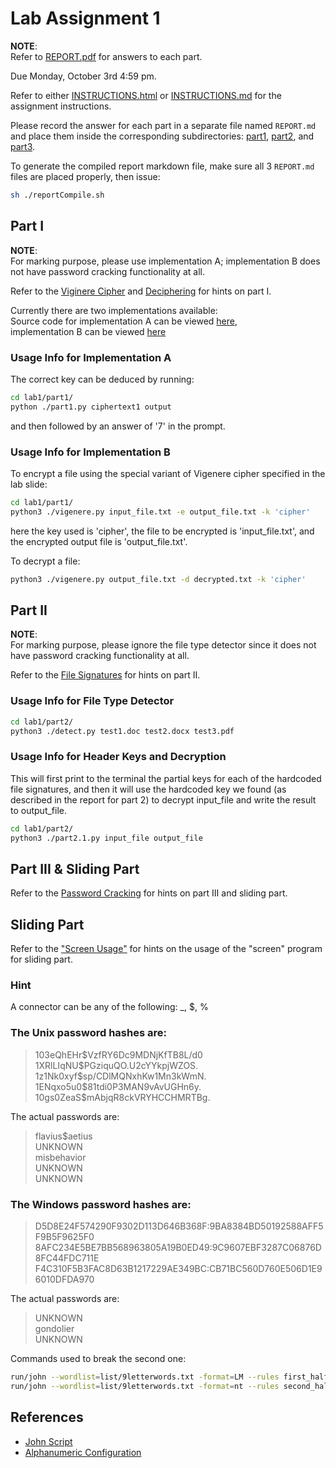 # Lab Assignment 1
**NOTE**:  
Refer to [REPORT.pdf](./REPORT.pdf) for answers to each part.

Due Monday, October 3rd 4:59 pm.

Refer to either [INSTRUCTIONS.html](./INSTRUCTIONS.html) or
[INSTRUCTIONS.md](./INSTRUCTIONS.md) for the assignment instructions.

Please record the answer for each part in a separate file named
`REPORT.md` and place them inside the corresponding subdirectories:
[part1](./part1/), [part2](./part2/), and [part3](./part3/).

To generate the compiled report markdown file, make sure all 3
`REPORT.md` files are placed properly, then issue:
```bash
sh ./reportCompile.sh
```

## Part I
**NOTE**:  
For marking purpose, please use implementation A; implementation B does not
have password cracking functionality at all.

Refer to the [Viginere Cipher](./slide/viginere_cipher.pdf) and
[Deciphering](./slide/deciphering.pdf) for hints on part I.

Currently there are two implementations available:  
Source code for implementation A can be viewed [here](./part1/part1.py),  
implementation B can be viewed [here](./part1/vigenere.py)

### Usage Info for Implementation A
The correct key can be deduced by running:
```bash
cd lab1/part1/
python ./part1.py ciphertext1 output
```
and then followed by an answer of '7' in the prompt.

### Usage Info for Implementation B
To encrypt a file using the special variant of Vigenere cipher specified in
the lab slide:
```bash
cd lab1/part1/
python3 ./vigenere.py input_file.txt -e output_file.txt -k 'cipher'
```
here the key used is 'cipher', the file to be encrypted is 'input\_file.txt',
and the encrypted output file is 'output\_file.txt'.

To decrypt a file:
```bash
python3 ./vigenere.py output_file.txt -d decrypted.txt -k 'cipher'
```

## Part II
**NOTE**:  
For marking purpose, please ignore the file type detector since it does not
have password cracking functionality at all.

Refer to the [File Signatures](./slide/file_signatures.pdf) for hints on
part II.

### Usage Info for File Type Detector
```bash
cd lab1/part2/
python3 ./detect.py test1.doc test2.docx test3.pdf
```

### Usage Info for Header Keys and Decryption
This will first print to the terminal the partial keys for each of the
hardcoded file signatures, and then it will use the hardcoded key we found (as
described in the report for part 2) to decrypt input\_file and write the result
to output\_file.
```bash
cd lab1/part2/
python3 ./part2.1.py input_file output_file
```

## Part III & Sliding Part
Refer to the [Password Cracking](./slide/password_cracking.pdf) for hints on
part III and sliding part.

## Sliding Part
Refer to the ["Screen Usage"](./slide/screen.pdf) for hints on the usage of
the "screen" program for sliding part.

### Hint
A connector can be any of the following: \_, $, %

### The Unix password hashes are:

> $1$03eQhEHr$VzfRY6Dc9MDNjKfTB8L/d0  
> $1$XRlLIqNU$PGziquQO.U2cYYkpjWZOS.  
> $1$z1Nk0xyf$sp/CDlMQNxhKw1Mn3kWmN.  
> $1$ENqxo5u0$81tdi0P3MAN9vAvUGHn6y.  
> $1$0gs0ZeaS$mAbjqR8ckVRYHCCHMRTBg.

The actual passwords are:

> flavius$aetius  
> UNKNOWN  
> misbehavior  
> UNKNOWN  
> UNKNOWN

### The Windows password hashes are:

> D5D8E24F574290F9302D113D646B368F:9BA8384BD50192588AFF5F9B5F9625F0  
> 8AFC234E5BE7BB568963805A19B0ED49:9C9607EBF3287C06876D8FC44FDC711E  
> F4C310F5B3FAC8D63B1217229AE349BC:CB71BC560D760E506D1E96010DFDA970

The actual passwords are:

> UNKNOWN  
> gondolier  
> UNKNOWN  

Commands used to break the second one:
```bash
run/john --wordlist=list/9letterwords.txt -format=LM --rules first_half.txt
run/john --wordlist=list/9letterwords.txt -format=nt --rules second_half.txt
```

## References
* [John Script](https://github.com/maetrics/john-scripts)
* [Alphanumeric Configuration](
http://security.stackexchange.com/questions/66106/brute-force-alphanumeric-password-using-johntheripper)
